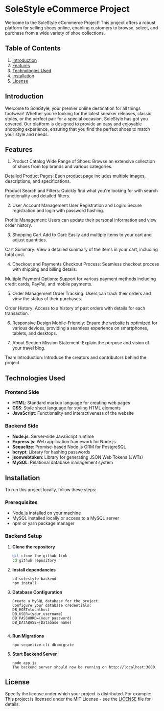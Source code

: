 # SoleStyle eCommerce Project

Welcome to the SoleStyle eCommerce Project! This project offers a robust platform for selling shoes online, enabling customers to browse, select, and purchase from a wide variety of shoe collections.

## Table of Contents

1. [Introduction](#introduction)
2. [Features](#features)
3. [Technologies Used](#technologies-used)
4. [Installation](#installation)
5. [License](#license)

## Introduction

Welcome to SoleStyle, your premier online destination for all things footwear! Whether you're looking for the latest sneaker releases, classic styles, or the perfect pair for a special occasion, SoleStyle has got you covered. Our platform is designed to provide an easy and enjoyable shopping experience, ensuring that you find the perfect shoes to match your style and needs.

## Features

1. Product Catalog
Wide Range of Shoes: Browse an extensive collection of shoes from top brands and various categories.

Detailed Product Pages: Each product page includes multiple images, descriptions, and specifications.

Product Search and Filters: Quickly find what you're looking for with search functionality and detailed filters.

2. User Account Management
User Registration and Login: Secure registration and login with password hashing.

Profile Management: Users can update their personal information and view order history.

3. Shopping Cart
Add to Cart: Easily add multiple items to your cart and adjust quantities.

Cart Summary: View a detailed summary of the items in your cart, including total cost.

4. Checkout and Payments
Checkout Process: Seamless checkout process with shipping and billing details.

Multiple Payment Options: Support for various payment methods including credit cards, PayPal, and mobile payments.

5. Order Management
Order Tracking: Users can track their orders and view the status of their purchases.

Order History: Access to a history of past orders with details for each transaction.

6. Responsive Design
Mobile-Friendly: Ensure the website is optimized for various devices, providing a seamless experience on smartphones, tablets, and desktops.

7. About Section
Mission Statement: Explain the purpose and vision of your travel blog.

Team Introduction: Introduce the creators and contributors behind the project.

## Technologies Used

### Frontend Side
- **HTML**: Standard markup language for creating web pages
- **CSS**: Style sheet language for styling HTML elements
- **JavaScript**: Functionality and interactiveness of the website

### Backend Side
- **Node.js**: Server-side JavaScript runtime
- **Express.js**: Web application framework for Node.js
- **Sequelize**: Promise-based Node.js ORM for PostgreSQL
- **bcrypt**: Library for hashing passwords
- **jsonwebtoken**: Library for generating JSON Web Tokens (JWTs)
- **MySQL**: Relational database management system


## Installation

To run this project locally, follow these steps:

### Prerequisites

- Node.js installed on your machine
- MySQL installed locally or access to a MySQL server
- npm or yarn package manager

### Backend Setup

1. **Clone the repository**

   ```bash
   git clone the github link
   cd github repository

2. **Install dependancies**
    ``` 
    cd solestyle-backend   
    npm install  

3. **Database Configuration**
    ```
    Create a MySQL database for the project.
    Configure your database credentials:
    DB_HOST=localhost
    DB_USER=(your_username)
    DB_PASSWORD=(your_password)
    DB_DATABASE=(Database name)


4. **Run Migrations**
    ```
    npx sequelize-cli db:migrate

5. **Start Backend Server**
    ```
    node app.js
    The backend server should now be running on http://localhost:3800.

## License

Specify the license under which your project is distributed. For example:
This project is licensed under the MIT License - see the [LICENSE](LICENSE) file for details.